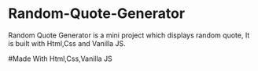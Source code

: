 # Random-Quote-Generator
Random Quote Generator is a mini project which displays random quote, It is built with Html,Css and Vanilla JS.

#Made With
Html,Css,Vanilla JS
